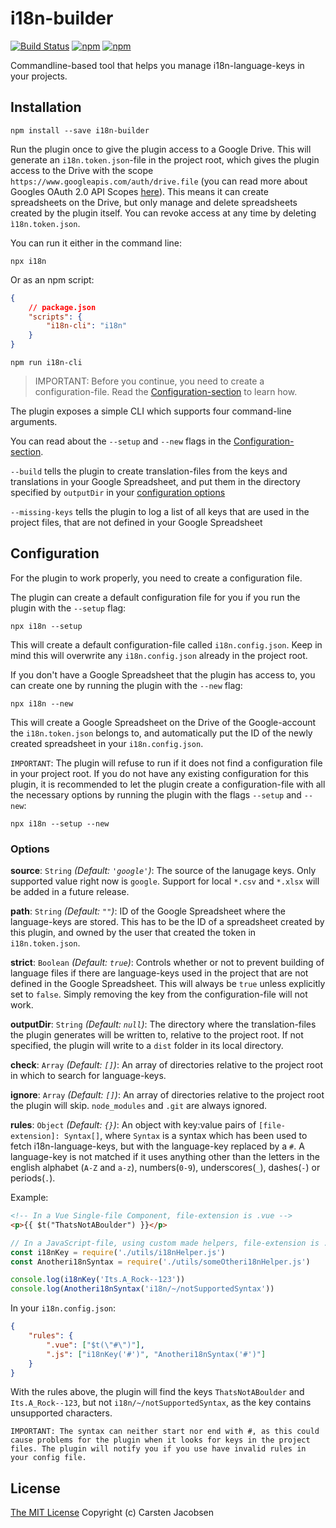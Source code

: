 # i18n-builder

[![Build Status](https://travis-ci.org/ElderAS/i18n-builder.svg?branch=master&style=flat-square)](https://travis-ci.org/ElderAS/i18n-builder)
[![npm](https://img.shields.io/npm/dt/i18n-builder.svg?style=flat-square)](https://www.npmjs.com/package/i18n-builder)
[![npm](https://img.shields.io/npm/v/i18n-builder.svg?style=flat-square)](https://www.npmjs.com/package/i18n-builder)

Commandline-based tool that helps you manage i18n-language-keys in your projects.

## Installation

```
npm install --save i18n-builder
```

Run the plugin once to give the plugin access to a Google Drive. This will generate an `i18n.token.json`-file in the project root, which gives the plugin access to the Drive with the scope `https://www.googleapis.com/auth/drive.file` (you can read more about Googles OAuth 2.0 API Scopes [here](https://developers.google.com/identity/protocols/oauth2/scopes#drive)). This means it can create spreadsheets on the Drive, but only manage and delete spreadsheets created by the plugin itself. You can revoke access at any time by deleting `ì18n.token.json`.

You can run it either in the command line:

```
npx i18n
```

Or as an npm script:

```json
{
	// package.json
	"scripts": {
		"i18n-cli": "i18n"
	}
}
```

```
npm run i18n-cli
```

> IMPORTANT: Before you continue, you need to create a configuration-file. Read the [Configuration-section](#configuration) to learn how.

The plugin exposes a simple CLI which supports four command-line arguments.

You can read about the `--setup` and `--new` flags in the [Configuration-section](#configuration).

`--build` tells the plugin to create translation-files from the keys and translations in your Google Spreadsheet, and put them in the directory specified by `outputDir` in your [configuration options](#options)

`--missing-keys` tells the plugin to log a list of all keys that are used in the project files, that are not defined in your Google Spreadsheet

## Configuration

For the plugin to work properly, you need to create a configuration file.

The plugin can create a default configuration file for you if you run the plugin with the `--setup` flag:

```
npx i18n --setup
```

This will create a default configuration-file called `i18n.config.json`. Keep in mind this will overwrite any `i18n.config.json` already in the project root.

If you don't have a Google Spreadsheet that the plugin has access to, you can create one by running the plugin with the `--new` flag:

```
npx i18n --new
```

This will create a Google Spreadsheet on the Drive of the Google-account the `i18n.token.json` belongs to, and automatically put the ID of the newly created spreadsheet in your `i18n.config.json`.

`IMPORTANT`: The plugin will refuse to run if it does not find a configuration file in your project root. If you do not have any existing configuration for this plugin, it is recommended to let the plugin create a configuration-file with all the necessary options by running the plugin with the flags `--setup` and `--new`:

```
npx i18n --setup --new
```

### Options

**source**: `String` _(Default: `'google'`)_:
The source of the lanugage keys. Only supported value right now is `google`. Support for local `*.csv` and `*.xlsx` will be added in a future release.

**path**: `String` _(Default: `""`)_: ID of the Google Spreadsheet where the language-keys are stored. This has to be the ID of a spreadsheet created by this plugin, and owned by the user that created the token in `i18n.token.json`.

**strict**: `Boolean` _(Default: `true`)_:
Controls whether or not to prevent building of language files if there are language-keys used in the project that are not defined in the Google Spreadsheet. This will always be `true` unless explicitly set to `false`. Simply removing the key from the configuration-file will not work.

**outputDir**: `String` _(Default: `null`)_: The directory where the translation-files the plugin generates will be written to, relative to the project root. If not specified, the plugin will write to a `dist` folder in its local directory.

**check**: `Array` _(Default: `[]`)_: An array of directories relative to the project root in which to search for language-keys.

**ignore**: `Array` _(Default: `[]`)_: An array of directories relative to the project root the plugin will skip. `node_modules` and `.git` are always ignored.

**rules**: `Object` _(Default: `{}`)_: An object with key:value pairs of `[file-extension]: Syntax[]`, where `Syntax` is a syntax which has been used to fetch i18n-language-keys, but with the language-key replaced by a `#`. A language-key is not matched if it uses anything other than the letters in the english alphabet (`A-Z` and `a-z`), numbers(`0-9`), underscores(`_`), dashes(`-`) or periods(`.`).

Example:

```html
<!-- In a Vue Single-file Component, file-extension is .vue -->
<p>{{ $t("ThatsNotABoulder") }}</p>
```

```js
// In a JavaScript-file, using custom made helpers, file-extension is .js
const i18nKey = require('./utils/i18nHelper.js')
const Anotheri18nSyntax = require('./utils/someOtheri18nHelper.js')

console.log(i18nKey('Its.A_Rock--123'))
console.log(Anotheri18nSyntax('i18n/~/notSupportedSyntax'))
```

In your `i18n.config.json`:

```json
{
	"rules": {
		".vue": ["$t(\"#\")"],
		".js": ["i18nKey('#')", "Anotheri18nSyntax('#')"]
	}
}
```

With the rules above, the plugin will find the keys `ThatsNotABoulder` and `Its.A_Rock--123`, but not `i18n/~/notSupportedSyntax`, as the key contains unsupported characters.

```
IMPORTANT: The syntax can neither start nor end with #, as this could cause problems for the plugin when it looks for keys in the project files. The plugin will notify you if you use have invalid rules in your config file.
```

## License

[The MIT License](http://opensource.org/licenses/MIT)
Copyright (c) Carsten Jacobsen
